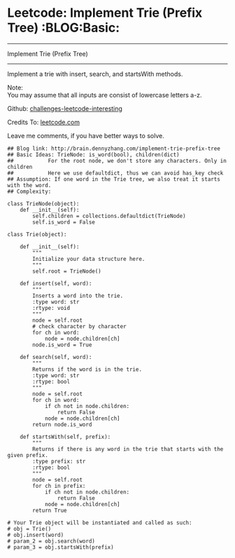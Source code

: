 # Leetcode: Implement Trie (Prefix Tree)     :BLOG:Basic:


---

Implement Trie (Prefix Tree)  

---

Implement a trie with insert, search, and startsWith methods.  

Note:  
You may assume that all inputs are consist of lowercase letters a-z.  

Github: [challenges-leetcode-interesting](https://github.com/DennyZhang/challenges-leetcode-interesting/tree/master/implement-trie-prefix-tree)  

Credits To: [leetcode.com](https://leetcode.com/problems/implement-trie-prefix-tree/description/)  

Leave me comments, if you have better ways to solve.  

    ## Blog link: http://brain.dennyzhang.com/implement-trie-prefix-tree
    ## Basic Ideas: TrieNode: is_word(bool), children(dict)
    ##           For the root node, we don't store any characters. Only in children
    ##           Here we use defaultdict, thus we can avoid has_key check  
    ## Assumption: If one word in the Trie tree, we also treat it starts with the word.
    ## Complexity:
    
    class TrieNode(object):
        def __init__(self):
            self.children = collections.defaultdict(TrieNode)
            self.is_word = False
    
    class Trie(object):
    
        def __init__(self):
            """
            Initialize your data structure here.
            """
            self.root = TrieNode()
    
        def insert(self, word):
            """
            Inserts a word into the trie.
            :type word: str
            :rtype: void
            """
            node = self.root
            # check character by character
            for ch in word:
                node = node.children[ch]
            node.is_word = True
    
        def search(self, word):
            """
            Returns if the word is in the trie.
            :type word: str
            :rtype: bool
            """
            node = self.root
            for ch in word:
                if ch not in node.children:
                    return False
                node = node.children[ch]
            return node.is_word
    
        def startsWith(self, prefix):
            """
            Returns if there is any word in the trie that starts with the given prefix.
            :type prefix: str
            :rtype: bool
            """
            node = self.root
            for ch in prefix:
                if ch not in node.children:
                    return False
                node = node.children[ch]
            return True
    
    # Your Trie object will be instantiated and called as such:
    # obj = Trie()
    # obj.insert(word)
    # param_2 = obj.search(word)
    # param_3 = obj.startsWith(prefix)